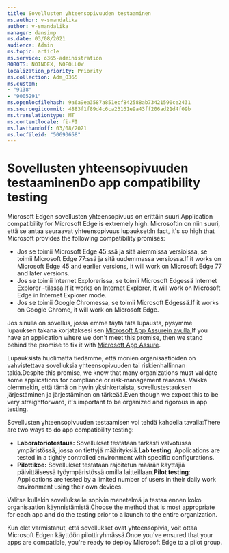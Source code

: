 ```yaml
---
title: Sovellusten yhteensopivuuden testaaminen
ms.author: v-smandalika
author: v-smandalika
manager: dansimp
ms.date: 03/08/2021
audience: Admin
ms.topic: article
ms.service: o365-administration
ROBOTS: NOINDEX, NOFOLLOW
localization_priority: Priority
ms.collection: Adm_O365
ms.custom:
- "9138"
- "9005291"
ms.openlocfilehash: 9a6a9ea3587a851ecf842588ab73421590ce2431
ms.sourcegitcommit: 4883f1f89d4c6ca23161e9a43ff206ad21d4f09b
ms.translationtype: MT
ms.contentlocale: fi-FI
ms.lasthandoff: 03/08/2021
ms.locfileid: "50693658"
---
```

# <a name="do-app-compatibility-testing"></a><span data-ttu-id="8ba5f-102">Sovellusten yhteensopivuuden testaaminen</span><span class="sxs-lookup"><span data-stu-id="8ba5f-102">Do app compatibility testing</span></span>

<span data-ttu-id="8ba5f-103">Microsoft Edgen sovellusten yhteensopivuus on erittäin suuri.</span><span class="sxs-lookup"><span data-stu-id="8ba5f-103">Application compatibility for Microsoft Edge is extremely high.</span></span> <span data-ttu-id="8ba5f-104">Microsoftin on niin suuri, että se antaa seuraavat yhteensopivuus lupaukset:</span><span class="sxs-lookup"><span data-stu-id="8ba5f-104">In fact, it's so high that Microsoft provides the following compatibility promises:</span></span>
- <span data-ttu-id="8ba5f-105">Jos se toimii Microsoft Edge 45:ssä ja sitä aiemmissa versioissa, se toimii Microsoft Edge 77:ssä ja sitä uudemmassa versiossa.</span><span class="sxs-lookup"><span data-stu-id="8ba5f-105">If it works on Microsoft Edge 45 and earlier versions, it will work on Microsoft Edge 77 and later versions.</span></span>
- <span data-ttu-id="8ba5f-106">Jos se toimii Internet Explorerissa, se toimii Microsoft Edgessä Internet Explorer -tilassa.</span><span class="sxs-lookup"><span data-stu-id="8ba5f-106">If it works on Internet Explorer, it will work on Microsoft Edge in Internet Explorer mode.</span></span>
- <span data-ttu-id="8ba5f-107">Jos se toimii Google Chromessa, se toimii Microsoft Edgessä.</span><span class="sxs-lookup"><span data-stu-id="8ba5f-107">If it works on Google Chrome, it will work on Microsoft Edge.</span></span>

<span data-ttu-id="8ba5f-108">Jos sinulla on sovellus, jossa emme täytä tätä lupausta, pysymme lupauksen takana korjataksesi sen [Microsoft App Assurein avulla.](https://www.microsoft.com/fasttrack/microsoft-365/app-assure)</span><span class="sxs-lookup"><span data-stu-id="8ba5f-108">If you have an application where we don't meet this promise, then we stand behind the promise to fix it with [Microsoft App Assure](https://www.microsoft.com/fasttrack/microsoft-365/app-assure).</span></span>

<span data-ttu-id="8ba5f-109">Lupauksista huolimatta tiedämme, että monien organisaatioiden on vahvistettava sovelluksia yhteensopivuuden tai riskienhallinnan takia.</span><span class="sxs-lookup"><span data-stu-id="8ba5f-109">Despite this promise, we know that many organizations must validate some applications for compliance or risk-management reasons.</span></span> <span data-ttu-id="8ba5f-110">Vaikka olemmekin, että tämä on hyvin yksinkertaista, sovellustestauksen järjestäminen ja järjestäminen on tärkeää.</span><span class="sxs-lookup"><span data-stu-id="8ba5f-110">Even though we expect this to be very straightforward, it's important to be organized and rigorous in app testing.</span></span>

<span data-ttu-id="8ba5f-111">Sovellusten yhteensopivuuden testaamisen voi tehdä kahdella tavalla:</span><span class="sxs-lookup"><span data-stu-id="8ba5f-111">There are two ways to do app compatibility testing:</span></span>

- <span data-ttu-id="8ba5f-112">**Laboratoriotestaus:** Sovellukset testataan tarkasti valvotussa ympäristössä, jossa on tiettyjä määrityksiä.</span><span class="sxs-lookup"><span data-stu-id="8ba5f-112">**Lab testing**: Applications are tested in a tightly controlled environment with specific configurations.</span></span>
- <span data-ttu-id="8ba5f-113">**Pilottikoe:** Sovellukset testataan rajoitetun määrän käyttäjiä päivittäisessä työympäristössä omilla laitteillaan.</span><span class="sxs-lookup"><span data-stu-id="8ba5f-113">**Pilot testing**: Applications are tested by a limited number of users in their daily work environment using their own devices.</span></span>

<span data-ttu-id="8ba5f-114">Valitse kullekin sovellukselle sopivin menetelmä ja testaa ennen koko organisaation käynnistämistä.</span><span class="sxs-lookup"><span data-stu-id="8ba5f-114">Choose the method that is most appropriate for each app and do the testing prior to a launch to the entire organization.</span></span>

<span data-ttu-id="8ba5f-115">Kun olet varmistanut, että sovellukset ovat yhteensopivia, voit ottaa Microsoft Edgen käyttöön pilottiryhmässä.</span><span class="sxs-lookup"><span data-stu-id="8ba5f-115">Once you've ensured that your apps are compatible, you're ready to deploy Microsoft Edge to a pilot group.</span></span>
